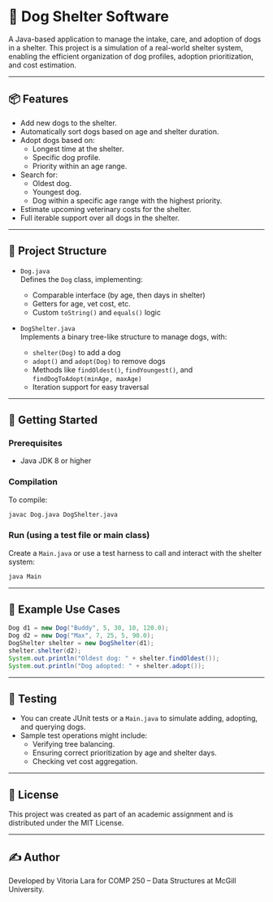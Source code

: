 # 🐶 Dog Shelter Software

A Java-based application to manage the intake, care, and adoption of dogs in a shelter. This project is a simulation of a real-world shelter system, enabling the efficient organization of dog profiles, adoption prioritization, and cost estimation.

---

## 📦 Features

- Add new dogs to the shelter.
- Automatically sort dogs based on age and shelter duration.
- Adopt dogs based on:
  - Longest time at the shelter.
  - Specific dog profile.
  - Priority within an age range.
- Search for:
  - Oldest dog.
  - Youngest dog.
  - Dog within a specific age range with the highest priority.
- Estimate upcoming veterinary costs for the shelter.
- Full iterable support over all dogs in the shelter.

---

## 📂 Project Structure

- `Dog.java`  
  Defines the `Dog` class, implementing:
  - Comparable interface (by age, then days in shelter)
  - Getters for age, vet cost, etc.
  - Custom `toString()` and `equals()` logic

- `DogShelter.java`  
  Implements a binary tree-like structure to manage dogs, with:
  - `shelter(Dog)` to add a dog
  - `adopt()` and `adopt(Dog)` to remove dogs
  - Methods like `findOldest()`, `findYoungest()`, and `findDogToAdopt(minAge, maxAge)`
  - Iteration support for easy traversal

---

## 🚀 Getting Started

### Prerequisites
- Java JDK 8 or higher

### Compilation
To compile:
```bash
javac Dog.java DogShelter.java
```

### Run (using a test file or main class)
Create a `Main.java` or use a test harness to call and interact with the shelter system:
```bash
java Main
```

---

## 🧠 Example Use Cases

```java
Dog d1 = new Dog("Buddy", 5, 30, 10, 120.0);
Dog d2 = new Dog("Max", 7, 25, 5, 90.0);
DogShelter shelter = new DogShelter(d1);
shelter.shelter(d2);
System.out.println("Oldest dog: " + shelter.findOldest());
System.out.println("Dog adopted: " + shelter.adopt());
```

---

## 🧪 Testing

- You can create JUnit tests or a `Main.java` to simulate adding, adopting, and querying dogs.
- Sample test operations might include:
  - Verifying tree balancing.
  - Ensuring correct prioritization by age and shelter days.
  - Checking vet cost aggregation.

---

## 📜 License

This project was created as part of an academic assignment and is distributed under the MIT License.

---

## ✍️ Author

Developed by Vitoria Lara for COMP 250 – Data Structures at McGill University.
